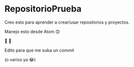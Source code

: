 # RepositorioPrueba
Creo esto para aprender a crear/usar repositorios y proyectos. 

Manejo esto desde Atom 😊

💃 🐣


Edito para que me suba un _commit_

(o varios ya 😂)
